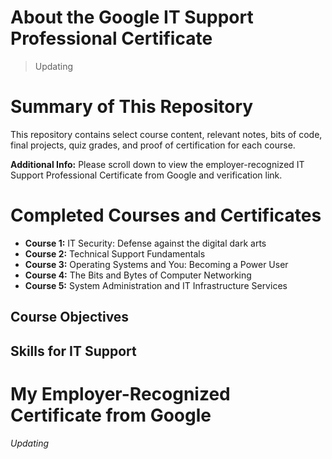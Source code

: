 # About the Google IT Support Professional Certificate
> Updating
# Summary of This Repository
This repository contains select course content, relevant notes, bits of code, final projects, quiz grades, and proof of certification for each course.

**Additional Info:** Please scroll down to view the employer-recognized IT Support Professional Certificate from Google and verification link.
# Completed Courses and Certificates
- **Course 1:** IT Security: Defense against the digital dark arts
- **Course 2:** Technical Support Fundamentals
- **Course 3:** Operating Systems and You: Becoming a Power User
- **Course 4:** The Bits and Bytes of Computer Networking
- **Course 5:** System Administration and IT Infrastructure Services
## Course Objectives
## Skills for IT Support
# My Employer-Recognized Certificate from Google
*Updating*
